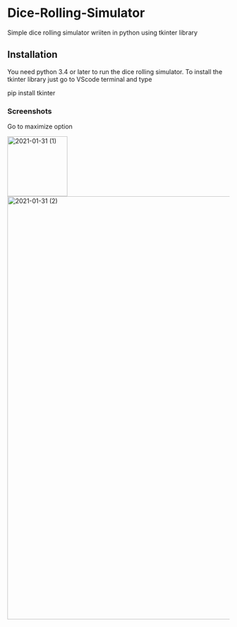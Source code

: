 # Dice-Rolling-Simulator

Simple dice rolling simulator wriiten in python using tkinter library

## Installation 

You need python 3.4 or later to run the dice rolling simulator. To install the tkinter library just go to VScode terminal and type 

pip install tkinter

### Screenshots

Go to maximize option 

<img width="136" alt="2021-01-31 (1)" src="https://user-images.githubusercontent.com/77839544/106379351-4f9dfa00-63d1-11eb-9062-8a3bec160a70.png">

<img width="960" alt="2021-01-31 (2)" src="https://user-images.githubusercontent.com/77839544/106379564-e3bc9100-63d2-11eb-84c8-fe8a05da1439.png">


